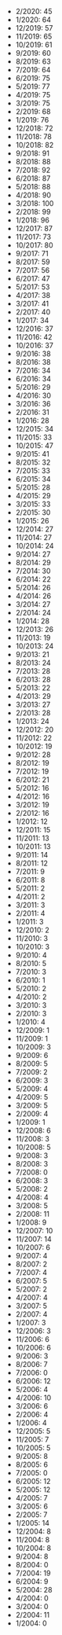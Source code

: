 *  2/2020: 45
*  1/2020: 64
*  12/2019: 57
*  11/2019: 65
*  10/2019: 61
*  9/2019: 60
*  8/2019: 63
*  7/2019: 64
*  6/2019: 75
*  5/2019: 77
*  4/2019: 75
*  3/2019: 75
*  2/2019: 68
*  1/2019: 76
*  12/2018: 72
*  11/2018: 78
*  10/2018: 82
*  9/2018: 91
*  8/2018: 88
*  7/2018: 92
*  6/2018: 87
*  5/2018: 88
*  4/2018: 90
*  3/2018: 100
*  2/2018: 99
*  1/2018: 96
*  12/2017: 87
*  11/2017: 73
*  10/2017: 80
*  9/2017: 71
*  8/2017: 59
*  7/2017: 56
*  6/2017: 47
*  5/2017: 53
*  4/2017: 38
*  3/2017: 41
*  2/2017: 40
*  1/2017: 34
*  12/2016: 37
*  11/2016: 42
*  10/2016: 37
*  9/2016: 38
*  8/2016: 38
*  7/2016: 34
*  6/2016: 34
*  5/2016: 29
*  4/2016: 30
*  3/2016: 36
*  2/2016: 31
*  1/2016: 28
*  12/2015: 34
*  11/2015: 33
*  10/2015: 47
*  9/2015: 41
*  8/2015: 32
*  7/2015: 33
*  6/2015: 34
*  5/2015: 28
*  4/2015: 29
*  3/2015: 33
*  2/2015: 30
*  1/2015: 26
*  12/2014: 27
*  11/2014: 27
*  10/2014: 24
*  9/2014: 27
*  8/2014: 29
*  7/2014: 30
*  6/2014: 22
*  5/2014: 26
*  4/2014: 26
*  3/2014: 27
*  2/2014: 24
*  1/2014: 28
*  12/2013: 26
*  11/2013: 19
*  10/2013: 24
*  9/2013: 21
*  8/2013: 24
*  7/2013: 28
*  6/2013: 28
*  5/2013: 22
*  4/2013: 29
*  3/2013: 27
*  2/2013: 28
*  1/2013: 24
*  12/2012: 20
*  11/2012: 22
*  10/2012: 19
*  9/2012: 28
*  8/2012: 19
*  7/2012: 19
*  6/2012: 21
*  5/2012: 16
*  4/2012: 16
*  3/2012: 19
*  2/2012: 16
*  1/2012: 12
*  12/2011: 15
*  11/2011: 13
*  10/2011: 13
*  9/2011: 14
*  8/2011: 12
*  7/2011: 9
*  6/2011: 8
*  5/2011: 2
*  4/2011: 2
*  3/2011: 3
*  2/2011: 4
*  1/2011: 3
*  12/2010: 2
*  11/2010: 3
*  10/2010: 3
*  9/2010: 4
*  8/2010: 5
*  7/2010: 3
*  6/2010: 1
*  5/2010: 2
*  4/2010: 2
*  3/2010: 3
*  2/2010: 3
*  1/2010: 4
*  12/2009: 1
*  11/2009: 1
*  10/2009: 3
*  9/2009: 6
*  8/2009: 5
*  7/2009: 2
*  6/2009: 3
*  5/2009: 4
*  4/2009: 5
*  3/2009: 5
*  2/2009: 4
*  1/2009: 1
*  12/2008: 6
*  11/2008: 3
*  10/2008: 5
*  9/2008: 3
*  8/2008: 3
*  7/2008: 0
*  6/2008: 3
*  5/2008: 2
*  4/2008: 4
*  3/2008: 5
*  2/2008: 11
*  1/2008: 9
*  12/2007: 10
*  11/2007: 14
*  10/2007: 6
*  9/2007: 4
*  8/2007: 2
*  7/2007: 4
*  6/2007: 5
*  5/2007: 2
*  4/2007: 4
*  3/2007: 5
*  2/2007: 4
*  1/2007: 3
*  12/2006: 3
*  11/2006: 6
*  10/2006: 6
*  9/2006: 3
*  8/2006: 7
*  7/2006: 0
*  6/2006: 12
*  5/2006: 4
*  4/2006: 10
*  3/2006: 6
*  2/2006: 4
*  1/2006: 4
*  12/2005: 5
*  11/2005: 7
*  10/2005: 5
*  9/2005: 8
*  8/2005: 6
*  7/2005: 0
*  6/2005: 12
*  5/2005: 12
*  4/2005: 7
*  3/2005: 6
*  2/2005: 7
*  1/2005: 14
*  12/2004: 8
*  11/2004: 8
*  10/2004: 8
*  9/2004: 8
*  8/2004: 0
*  7/2004: 19
*  6/2004: 9
*  5/2004: 28
*  4/2004: 0
*  3/2004: 0
*  2/2004: 11
*  1/2004: 0